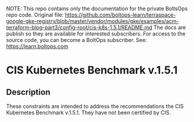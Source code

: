 <!-- note marker start -->
NOTE: This repo contains only the documentation for the private BoltsOps repo code.
Original file: https://github.com/boltops-learn/terraspace-google-gke-registry/blob/master/vendor/modules/gke/examples/acm-terraform-blog-part3/config-root/cis-k8s-1.5.1/README.md
The docs are publish so they are available for interested subscribers.
For access to the source code, you can become a BoltOps subscriber.
See: https://learn.boltops.com

<!-- note marker end -->

CIS Kubernetes Benchmark v.1.5.1
==================================================

## Description

These constraints are intended to address the recommendations the CIS Kubernetes Benchmark v.1.5.1. They have not been certified by CIS.
